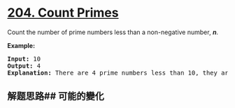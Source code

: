 # [204. Count Primes](https://leetcode-cn.com/problems/count-primes/)
Count the number of prime numbers less than a non-negative number, **_n_**.

**Example:**


<pre><strong>Input:</strong> 10
<strong>Output:</strong> 4
<strong>Explanation:</strong> There are 4 prime numbers less than 10, they are 2, 3, 5, 7.
</pre>

## 解题思路## 可能的變化